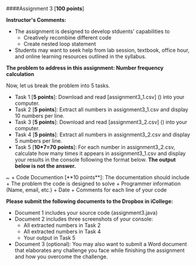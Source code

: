 ####Assignment 3 [**100 points**]

**Instructor's Comments:** 

+ The assignment is designed to develop stduents' capabilities to 
  + Creatively recombine different code
  + Create nested loop statement
+ Students may want to seek help from lab session, textbook, office hour, and online learning resources outlined in the syllabus.



**The problem to address in this assignment: Number frequency calculation**

Now, let us break the problem into 5 tasks.
+ Task 1 [**5 points**]: Download and read [assignment3_1.csv] () into your computer.
+ Task 2 [**5 points**]: Extract all numbers in assignment3_1.csv and display 10 numbers per line.
+ Task 3 [**5 points**]: Download and read [assignment3_2.csv] () into your computer.
+ Task 4 [**5 points**]: Extract all numbers in assignment3_2.csv and display 5 numbers per line.
+ Task 5 [**10*7=70 points**]: For each number in assignment3_2.csv, calculate how many times it appears in assignment3_1.csv and display your results in the console following the format below.  **The output below is not the answer.**

<img src="https://github.com/zhitaoyin/CIS3260/blob/master/Pic/assignment3output.png" alt="paths" style="width: 10px;"/>
+ Code Documention [**10 points**]: The documentation should include
  + The problem the code is designed to solve
  + Programmer information (Name, email, etc.)
  + Date
  + Comments for each line of your code


**Please submit the following documents to  the Dropbox in iCollege:**
+ Document 1 includes your source code (assignment3.java)
+ Document 2 includes three screenshots of your console:
  + All extracted numbers in Task 2
  + All extracted numbers in Task 4
  + Your output in Task 5
+ Document 3 (optional): You may also want to submit a Word document that elaborates any challenge you face while finishing the assignment and how you overcome the challenge.



